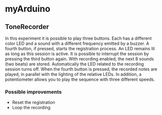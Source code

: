 # myArduino

## ToneRecorder

In this experiment it is possible to play three buttons. Each has a different color LED and a sound with a different frequency emitted by a buzzer.
A fourth button, if pressed, starts the registration process. An LED remains lit as long as this session is active. It is possible to interrupt the session by pressing the third button again.
With recording enabled, the next 8 sounds (two beats) are stored. Automatically the LED related to the recording session turns off.
When the fourth button is pressed, the recorded notes are played, in parallel with the lighting of the relative LEDs.
In addition, a potentiometer allows you to play the sequence with three different speeds.

### Possible improvements
* Reset the registration
* Loop the recording